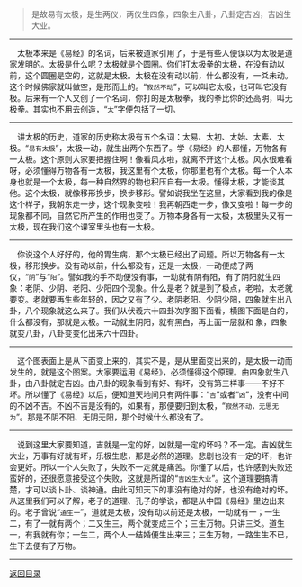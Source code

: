 > 是故易有太极，是生两仪，两仪生四象，四象生八卦，八卦定吉凶，吉凶生大业。
___
&emsp;太极本来是《易经》的名词，后来被道家引用了，于是有些人便误以为太极是道家发明的。太极是什么呢？太极就是个圆圈。你们打太极拳的太极，在没有动以前，这个圆圈是空的，这就是太极。太极在没有动以前，什么都没有，一爻未动。这个时候佛家就叫做空，是形而上的。“``寂然不动``”，可以叫它太极，也可叫它没有极。后来有一个人又创了一个名词，你打的是太极拳，我的拳比你的还高明，叫无极拳。其实也不用去创造，“``太``”字便包括了一切。
___
&emsp;讲太极的历史，道家的历史称太极有五个名词：太易、太初、太始、太素、太极。“``易有太极``”，太极一动，就生出两个东西了。学《易经》的人都懂，万物各有一太极。这个原则大家要把握住啊！像看风水啦，就离不开这个太极。风水很难看呀，必须懂得万物各有一太极，我这里有个太极，你那里也有个太极。每一个人本身也就是一个太极，每一种自然界的物也积压自有一太极。懂得太极，才能谈其他。这个太极，就像移形换步，换步移形。譬如说我坐在这里，大家看到我的像是这个样子，我朝东走一步，这个现象变啦！我再朝西走一步，像又变啦！每一步的现象都不同，自然它所产生的作用也变了。万物本身各有一太极，太极里头又有一太极，现在我们这个课室里头也有一太极。
___
&emsp;你说这个人好好的，他的胃生病，那个太极已经出了问题。所以万物各有一太极，移形换步。没有动以前，什么都没有，还是一太极，一动便成了两仪，“``阴``”与“``阳``”。譬如我的手不动便没有事，一动就有阴有阳，有了阴阳就生四象：老阴、少阴、老阳、少阳四个现象。什么是老？就是到了极点，老啦，太老就要变。老就要再生些年轻的，因之又有了少。老阴老阳、少阴少阳，四象就生出八卦，八个现象就这么来了。我们从伏羲六十四卦次序图下面看，横图下面是白的，什么都没有，那就是太极。一动就生阴阳，就有黑白，再上面一层就和 象，四象就变八卦，八卦变变化出来六十四卦。
___
&emsp;这个图表面上是从下面变上来的，其实不是，是从里面变出来的，是太极一动而发生的，就是这个图案。大家要运用《易经》，必须懂得这个原理。由四象就生八卦，由八卦就定吉凶。由八卦的现象看到有好、有坏，没有第三样事——不好不坏。所以懂了《易经》以后，便知道天地间只有两件事：“``吉``”或者“``凶``”，没有中间的不凶不吉。不凶不吉是没有的，如果有，那便要归到太极，“``寂然不动，无思无为``”。那是不阴不阳、无阴无阳，那个时候什么都没有了。
___
&emsp;说到这里大家要知道，吉就是一定的好，凶就是一定的坏吗？不一定。吉凶就生大业，万事有好就有坏，乐极生悲，那是必然的道理。悲剧也没有一定的坏，也许会更好。所以一个人失败了，失败不一定就是痛苦。你懂了以后，也许感到失败还蛮好的，还很愿意接受这个失败，这就是所谓的“``吉凶生大业``”。这个道理要搞清楚，才可以谈卜卦、谈神通。由此可知天下的事没有绝对的好，也没有绝对的坏。从这里我们可以了解，老子的道理、孔子的学说，都是从中国《易经》里边出来的。老子曾说“``道生一``”，道就是太极，没有动以前还是太极，一动就有一；一生二，有了一就有两个；二又生三，两个就变成三个；三生万物。只讲三爻。道生一，有我就有你；一生二，两个人一结婚便生出来三；三生万物，一路生生不已，生下去便有了万物。
___
[返回目录](../../../master/README.md#目录)